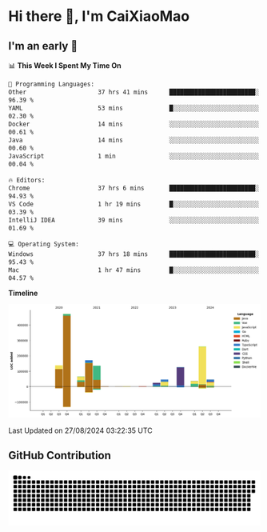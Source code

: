 # Hi there 👋, I'm CaiXiaoMao

## I'm an early 🐤
<!--START_SECTION:waka-->
📊 **This Week I Spent My Time On** 

```text
💬 Programming Languages: 
Other                    37 hrs 41 mins      ████████████████████████░   96.39 % 
YAML                     53 mins             █░░░░░░░░░░░░░░░░░░░░░░░░   02.30 % 
Docker                   14 mins             ░░░░░░░░░░░░░░░░░░░░░░░░░   00.61 % 
Java                     14 mins             ░░░░░░░░░░░░░░░░░░░░░░░░░   00.60 % 
JavaScript               1 min               ░░░░░░░░░░░░░░░░░░░░░░░░░   00.04 % 

🔥 Editors: 
Chrome                   37 hrs 6 mins       ████████████████████████░   94.93 % 
VS Code                  1 hr 19 mins        █░░░░░░░░░░░░░░░░░░░░░░░░   03.39 % 
IntelliJ IDEA            39 mins             ░░░░░░░░░░░░░░░░░░░░░░░░░   01.69 % 

💻 Operating System: 
Windows                  37 hrs 18 mins      ████████████████████████░   95.43 % 
Mac                      1 hr 47 mins        █░░░░░░░░░░░░░░░░░░░░░░░░   04.57 % 
```

**Timeline**

![Lines of Code chart](https://raw.githubusercontent.com/caixiaomao/caixiaomao/main/assets/bar_graph.png)


 Last Updated on 27/08/2024 03:22:35 UTC
<!--END_SECTION:waka-->

## GitHub Contribution
<picture>
  <source media="(prefers-color-scheme: dark)" srcset="/dist/snake/github-contribution-grid-snake-dark.svg" />
  <source media="(prefers-color-scheme: light)" srcset="/dist/snake/github-contribution-grid-snake.svg" />
  <img alt="github contribution grid snake animation" src="/dist/snake/github-contribution-grid-snake.svg" />
</picture>
